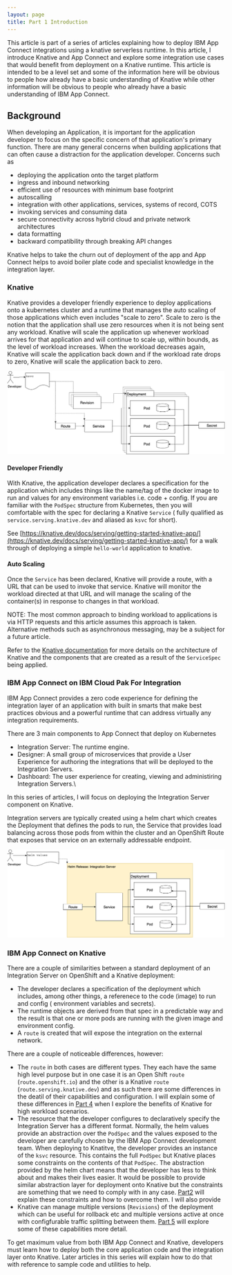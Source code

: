 ```yaml
---
layout: page
title: Part 1 Introduction
---
```


This article is part of a series of articles explaining how to deploy IBM App Connect integrations using a knative serverless runtime. In this article, I introduce Knative and App Connect and explore some integration use cases that would benefit from deployment on a Knative runtime. This article is intended to be a level set and some of the information here will be obvious to people how already have a basic understanding of Knative while other information will be obvious to people who already have a basic understanding of IBM App Connect.

## Background
When developing an Application, it is important for the application developer to focus on the specific concern of that application's primary function. There are many general concerns when building applications that can often cause a distraction for the application developer.  Concerns such as
 - deploying the application onto the target platform
  - ingress and inbound networking
  - efficient use of resources with minimum base footprint
  - autoscalling
 - integration with other applications, services, systems of record, COTS
  - invoking services and consuming data
  - secure connectivity across hybrid cloud and private network architectures
  - data formatting
  - backward compatibility through breaking API changes

Knative helps to take the churn out of deployment of the app and App Connect helps to avoid boiler plate code and specialist knowledge in the integration layer.

### Knative
Knative provides a developer friendly experience to deploy applications onto a kubernetes cluster and a runtime that manages the auto scaling of those applications which even includes "scale to zero".  Scale to zero is the notion that the application shall use zero resources when it is not being sent any workload. Knative will scale the application up whenever workload arrives for that application and will continue to scale up, within bounds, as the level of workload increases. When the workload decreases again, Knative will scale the application back down and if the workload rate drops to zero, Knative will scale the application back to zero.

![Typical Knative Deployment](./typical-knative-deployment.png)

#### Developer Friendly
With Knative, the application developer declares a specification for the application which includes things like the name/tag of the docker image to run and values for any environment variables i.e. code + config.
If you are familiar with the `PodSpec` structure from Kubernetes, then you will comfortable with the spec for declaring a Knative `Service` ( fully qualified as `service.serving.knative.dev` and aliased as `ksvc` for short).

See [https://knative.dev/docs/serving/getting-started-knative-app/](https://knative.dev/docs/serving/getting-started-knative-app/) for a walk through of deploying a simple `hello-world` application to knative.

#### Auto Scaling
Once the `Service` has been declared, Knative will provide a route, with a URL that can be used to invoke that service. Knative will monitor the workload directed at that URL and will manage the scaling of the container(s) in response to changes in that workload.

NOTE: The most common approach to binding workload to applications is via HTTP requests and this article assumes this approach is taken.  Alternative methods such as asynchronous messaging, may be a subject for a future article.

Refer to the [Knative documentation](https://knative.dev/docs/serving/#serving-resources) for more details on the architecture of Knative and the components that are created as a result of the `ServiceSpec` being applied.



### IBM App Connect on IBM Cloud Pak For Integration
IBM App Connect provides a zero code experience for defining the integration layer of an application with built in smarts that make best practices obvious and a powerful runtime that can address virtually any integration requirements.

There are 3 main components to App Connect that deploy on Kubernetes
 - Integration Server: The runtime engine.
 - Designer: A small group of microservices that provide a User Experience for authoring the integrations that will be deployed to the Integration Servers.
 - Dashboard: The user experience for creating, viewing and administiring Integration Servers.\

 In this series of articles, I will focus on deploying the Integration Server component on Knative.

Integration servers are typically created using a helm chart which creates the Deployment that defines the pods to run, the Service that provides load balancing across those pods from within the cluster and an OpenShift Route that exposes that service on an externally addressable endpoint.

![Integration Server on OCP](./integration-server-on-ocp.png)


### IBM App Connect on Knative


There are a couple of similarities between a standard deployment of an Integration Server on OpenShift and a Knative deployment:
 - The developer declares a specification of the deployment which includes, among other things, a referenece to the code (image) to run and config ( environment variables and secrets).
 - The runtime objects are derived from that spec in a predictable way and the result is that one or more pods are running with the given image and environment config.
 - A `route` is created that will expose the integration on the external network.

There are a couple of noticeable differences, however:
 - The `route` in both cases are different types.  They each have the same high level purpose but in one case it is an Open Shift `route` (`route.openshift.io`) and the other is a Knative `route` (`route.serving.knative.dev`) and as such there are some differences in the deatil of their capabilities and configuration.  I will explain some of these differences in [Part 4](./part4) when I explore the benefits of Knative for high workload scenarios.
 - The resource that the developer configures to declaratively specify the Integration Server has a different format.  Normally, the helm values provide an abstraction over the `PodSpec` and the values exposed to the developer are carefully chosen by the IBM App Connect development team.  When deploying to Knatitve, the developer provides an instance of the `ksvc` resource.  This contains the full `PodSpec` but Knative places some constraints on the contents of that `PodSpec`. The abstraction provided by the helm chart means that the developer has less to think about and makes their lives easier. It would be possible to provide similar abstraction layer for deployment onto Knative but the constraints are something that we need to comply with in any case. [Part2](./part2) will explain these constraints and how to overcome them. I will also provide
 - Knative can manage multiple versions (`Revisions`) of the deployment which can be useful for rollback etc and multiple versions active at once with configfurable traffic splitting between them.  [Part 5](./part5) will explore some of these capabilities more detail.

 To get maximum value from both IBM App Connect and Knative, developers must learn how to deploy both the core application code and the integration layer onto Knative. Later articles in this series will explain how to do that with reference to sample code and utilities to help.
